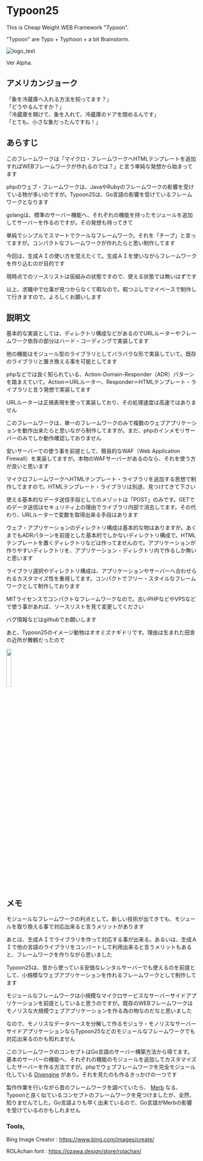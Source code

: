 # Typoon25

This is Cheap Weight WEB Framework "Typoon".
 
 "Typoon" are Typo + Typhoon + a bit Brainstorm.
 
 ![logo_text](https://github.com/user-attachments/assets/65b8e5e8-fcdf-4873-899c-ae70d6412ee9)

 Ver Alpha.

## アメリカンジョーク

<!--
「プログラミングはPHPとの戦いです。クイズ・Typoon25！」
-->

「象を冷蔵庫へ入れる方法を知ってます？」<br/>
「どうやるんですか？」<br/>
「冷蔵庫を開けて、象を入れて、冷蔵庫のドアを閉めるんです」<br/>
「とても、小さな象だったんですね！」

## あらすじ

このフレームワークは「マイクロ・フレームワークへHTMLテンプレートを追加すればWEBフレームワークが作れるのでは？」と言う単純な発想から始まってます

phpのウェブ・フレームワークは、JavaやRubyのフレームワークの影響を受けている物が多いのですが。Typoon25は、Go言語の影響を受けているフレームワークとなります

golangは、標準のサーバー機能へ、それぞれの機能を持ったモジュールを追加してサーバーを作るのですが。その発想も持ってきて

単純でシンプルでスマートでクールなフレームワーク。それを「チープ」と言ってますが。コンパクトなフレームワークが作れたらと思い制作してます

今回は、生成ＡＩの使い方を覚えたくて。生成ＡＩを使いながらフレームワークを作り込むのが目的です

現時点でのソースリストは仮組みの状態ですので、使える状態では無いはずです

以上、求職中で仕事が見つからなくて暇なので。暇つぶしでマイペースで制作して行きますので。よろしくお願いします

## 説明文

基本的な実装としては、ディレクトリ構成などがあるのでURLルーターやフレームワーク依存の部分はハード・コーディングで実装してます

他の機能はモジュール型のライブラリとしてバラバラな形で実装していて。既存のライブラリと置き換える事を可能としてます

phpなどでは良く知られている、Action-Domain-Responder（ADR）パターンを踏まえていて。Action＝URLルーター、Responder＝HTMLテンプレート・ライブラリと言う発想で実装してます

URLルーターは正規表現を使って実装しており、その処理速度は高速ではありません

このフレームワークは、単一のフレームワークのみで複数のウェブアプリケーションを動作出来たらと思いながら制作してますが。まだ、phpのインメモリサーバーのみでしか動作確認しておりません

安いサーバーでの使う事を前提として、簡易的なWAF（Web Application Firewall）を実装してますが。本物のWAFサーバーがあるのなら、それを使う方が良いと思います

マイクロフレームワークへHTMLテンプレート・ライブラリを追加する思想で制作してますので。HTMLテンプレート・ライブラリは別途、見つけてきて下さい

使える基本的なデータ送信手段としてのメゾットは「POST」のみです。GETでのデータ送信はセキュリティ上の理由でライブラリ内部で消去してます。その代わり、URLルーターで変数を取得出来る手段はあります

ウェブ・アプリケーションのディレクトリ構成は基本的な物はありますが。あくまでもADRパターンを前提とした基本的でしかないディレクトリ構成で。HTMLテンプレートを置くディレクトリなどは作ってませんので。アプリケーションが作りやすいディレクトリを、アプリケーション・ディレクトリ内で作るしか無いと思います

ライブラリ選択やディレクトリ構成は、アプリケーションやサーバーへ合わせられるカスタマイズ性を重視してます。コンパクトでフリー・スタイルなフレームワークとして制作しております

MITライセンスでコンパクトなフレームワークなので。古いPHPなどやVPSなどで使う事があれば、ソースリストを見て変更してください

バグ情報などはgithubでお願いします

あと、Typoon25のイメージ動物はオオミズナギドリです。理由は生まれた田舎の近所が舞鶴だったので

<a href="https://www.nagoya-u.ac.jp/researchinfo/result/2022/10/post-343.html"><img src="https://github.com/user-attachments/assets/1ff8552d-4d2e-4851-ac89-ec61c89631e6" style="width: 16%"></a>

## メモ

モジュールなフレームワークの利点として。新しい技術が出てきても、モジュールを取り換える事で対応出来ると言うメリットがあります

あとは、生成ＡＩでライブラリを作って対応する事が出来る。あるいは、生成ＡＩで他の言語のライブラリをコンバートして利用出来ると言うメリットもあると、フレームワークを作りながら思いました

Typoon25は、昔から使っている安価なレンタルサーバーでも使えるのを前提として、小規模なウェブアプリケーションを作れるフレームワークとして制作してます

モジュールなフレームワークは小規模なマイクロサービスなサーバーサイドアプリケーションを前提としていると思うのですが。既存のWEBフレームワークはモノリスな大規模ウェブアプリケーションを作る為の物なのだなと思いました

なので、モノリスなデータベースを分解して作るモジュラ・モノリスなサーバーサイドアプリケーションならTypoon25などのモジュールなフレームワークでも対応出来るのかも知れません

このフレームワークのコンセプトはGo言語のサーバー構築方法から得てます。基本のサーバーの機能へ、それぞれの機能のモジュールを追加してカスタマイズしたサーバーを作る方法ですが。phpでウェブフレームワークを完全モジュール化している [Divengine](https://divengine.org/) があり。それを見たのも作るきっかけの一つです

製作作業を行いながら昔のフレームワークを調べていたら、 [Merb](https://en.wikipedia.org/wiki/Merb) なる、Typoonと良く似ているコンセプトのフレームワークを見つけましたが、全然、知りませんでした。Go言語よりも早く出来ているので、Go言語がMerbの影響を受けているのかもしれません

### Tools,

Bing Image Creator : https://www.bing.com/images/create/

ROLAchan font : https://ozawa.design/store/rolachan/

